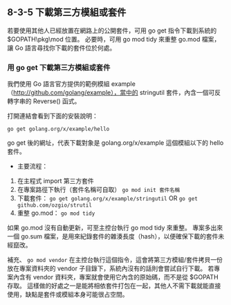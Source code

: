 ## 8-3-5 下載第三方模組或套件
若要使用其他人已經放置在網路上的公開套件，可用 go get 指令下載到系統的 $GOPATH\pkg\mod 位置。
必要時，可用 go mod tidy 來重整 go.mod 檔案，讓 Go 語言尋找你下載的套件位於何處。

### 用 go get 下載第三方模組或套件
我們使用 Go 語言官方提供的範例模組 example （http://github.com/golang/example），當中的 stringutil 套件，內含一個可反轉字串的 Reverse() 函式。

打開連結會看到下面的安裝說明：
```
go get golang.org/x/example/hello
```

go get 後的網址，代表下載對象是 golang.org/x/example 這個模組以下的 hello 套件。

* 主要流程：
1. 在主程式 import 第三方套件
2. 在專案路徑下執行（套件名稱可自取）
`go mod init 套件名稱`
3. 下載套件：
`go get golang.org/x/example/stringutil`
OR
`go get github.com/ozgio/strutil`
4. 重整 go.mod：
`go mod tidy`


如果 go.mod 沒有自動更新，可至主控台執行 go mod tidy 來重整。
專案多出來一個 go.sum 檔案，是用來紀錄套件的雜湊長度（hash），以便確保下載的套件未經竄改。


補充、
`go mod vendor`
在主控台執行這個指令，這會將第三方模組/套件拷貝一份放在專案資料夾的 vendor 子目錄下，系統內沒有的話則會嘗試自行下載。
若專案內含有 vendor 資料夾，專案就會使用它內含的原始碼，而不是從 $GOPATH 存取。
這樣做的好處之一是能將相依套件打包在一起，其他人不需下載就能直接使用，缺點是套件或模組本身可能很占空間。


